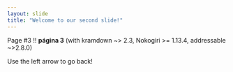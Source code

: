 ```yaml
---
layout: slide
title: "Welcome to our second slide!"
---
```

Page #3 !! **página 3** (with kramdown ~> 2.3, Nokogiri >= 1.13.4, addressable ~>2.8.0) 

Use the left arrow to go back!
